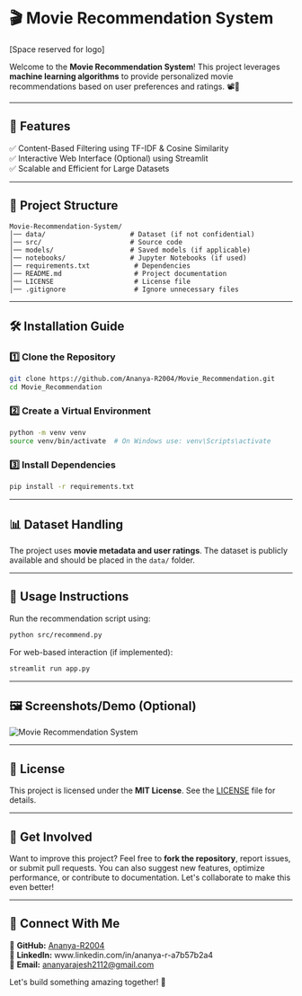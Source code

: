 # 🎬 Movie Recommendation System

[Space reserved for logo]

Welcome to the **Movie Recommendation System**! This project leverages **machine learning algorithms** to provide personalized movie recommendations based on user preferences and ratings. 📽️🍿

---

## 🚀 Features

✅ Content-Based Filtering using TF-IDF & Cosine Similarity  
✅ Interactive Web Interface (Optional) using Streamlit  
✅ Scalable and Efficient for Large Datasets  

---

## 📂 Project Structure

```
Movie-Recommendation-System/
│── data/                     # Dataset (if not confidential)
│── src/                      # Source code
│── models/                   # Saved models (if applicable)
│── notebooks/                # Jupyter Notebooks (if used)
│── requirements.txt           # Dependencies
│── README.md                  # Project documentation
│── LICENSE                    # License file
│── .gitignore                 # Ignore unnecessary files
```

---

## 🛠️ Installation Guide

### **1️⃣ Clone the Repository**

```bash
git clone https://github.com/Ananya-R2004/Movie_Recommendation.git
cd Movie_Recommendation
```

### **2️⃣ Create a Virtual Environment**

```bash
python -m venv venv
source venv/bin/activate  # On Windows use: venv\Scripts\activate
```

### **3️⃣ Install Dependencies**

```bash
pip install -r requirements.txt
```

---

## 📊 Dataset Handling

The project uses **movie metadata and user ratings**. The dataset is publicly available and should be placed in the `data/` folder.

---

## 🚀 Usage Instructions

Run the recommendation script using:

```bash
python src/recommend.py
```

For web-based interaction (if implemented):

```bash
streamlit run app.py
```

---

## 🖼️ Screenshots/Demo (Optional)

![Movie Recommendation System](image.png)

---

## 📝 License

This project is licensed under the **MIT License**. See the [LICENSE](LICENSE) file for details.

---

## 🤝 Get Involved

Want to improve this project? Feel free to **fork the repository**, report issues, or submit pull requests. You can also suggest new features, optimize performance, or contribute to documentation. Let's collaborate to make this even better!

---

## 🔗 Connect With Me

💼 **GitHub:** [Ananya-R2004](https://github.com/Ananya-R2004)  
💬 **LinkedIn:** www\.linkedin.com/in/ananya-r-a7b57b2a4  
📧 **Email:** [ananyarajesh2112@gmail.com](mailto:ananyarajesh2112@gmail.com)  

Let's build something amazing together! 🚀

